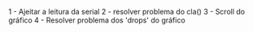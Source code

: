 1 - Ajeitar a leitura da serial
2 - resolver problema do cla()
3 - Scroll do gráfico
4 - Resolver problema dos 'drops' do gráfico



